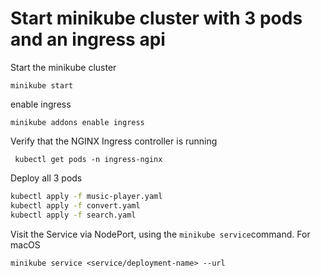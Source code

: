 # Start minikube cluster with 3 pods and an ingress api

Start the minikube cluster

`minikube start`

enable ingress

`minikube addons enable ingress`

Verify that the NGINX Ingress controller is running

` kubectl get pods -n ingress-nginx`

Deploy all 3 pods

```sh
kubectl apply -f music-player.yaml 
kubectl apply -f convert.yaml
kubectl apply -f search.yaml
```

Visit the Service via NodePort, using the `minikube service`command. For macOS

`minikube service <service/deployment-name> --url`

